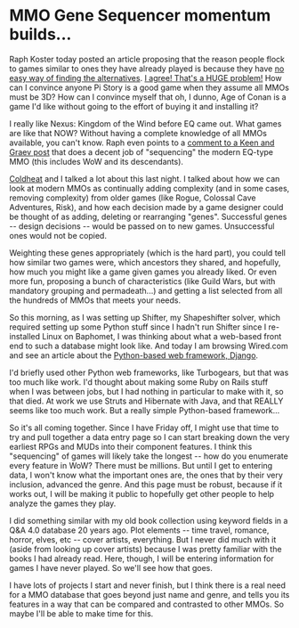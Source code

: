 # MMO Gene Sequencer momentum builds...

Raph Koster today posted an article proposing that the reason people flock to games similar to ones they have already played is because they have [no easy way of finding the alternatives](http://www.raphkoster.com/2008/07/02/do-players-know-what-they-want/). [I agree! That's a HUGE problem!](../index.php/2008/07/01/sequencing-mmo-dna/) How can I convince anyone Pi Story is a good game when they assume all MMOs must be 3D? How can I convince myself that oh, I dunno, Age of Conan is a game I'd like without going to the effort of buying it and installing it?

I really like Nexus: Kingdom of the Wind before EQ came out. What games are like that NOW? Without having a complete knowledge of all MMOs available, you can't know. Raph even points to a [comment to a Keen and Graev post](http://www.keenandgraev.com/?p=1103#comment-15021) that does a decent job of "sequencing" the modern EQ-type MMO (this includes WoW and its descendants).

[Coldheat](http://www.eq2-guides.com/) and I talked a lot about this last night. I talked about how we can look at modern MMOs as continually adding complexity (and in some cases, removing complexity) from older games (like Rogue, Colossal Cave Adventures, Risk), and how each decision made by a game designer could be thought of as adding, deleting or rearranging "genes". Successful genes -- design decisions -- would be passed on to new games. Unsuccessful ones would not be copied.

Weighting these genes appropriately (which is the hard part), you could tell how similar two games were, which ancestors they shared, and hopefully, how much you might like a game given games you already liked. Or even more fun, proposing a bunch of characteristics (like Guild Wars, but with mandatory grouping and permadeath...) and getting a list selected from all the hundreds of MMOs that meets your needs.

So this morning, as I was setting up Shifter, my Shapeshifter solver, which required setting up some Python stuff since I hadn't run Shifter since I re-installed Linux on Baphomet, I was thinking about what a web-based front end to such a database might look like. And today I am browsing Wired.com and see an article about the [Python-based web framework, Django](http://www.webmonkey.com/tutorial/Get_Started_With_Django).

I'd briefly used other Python web frameworks, like Turbogears, but that was too much like work. I'd thought about making some Ruby on Rails stuff when I was between jobs, but I had nothing in particular to make with it, so that died. At work we use Struts and Hibernate with Java, and that REALLY seems like too much work. But a really simple Python-based framework...

So it's all coming together. Since I have Friday off, I might use that time to try and pull together a data entry page so I can start breaking down the very earliest RPGs and MUDs into their component features. I think this "sequencing" of games will likely take the longest -- how do you enumerate every feature in WoW? There must be millions. But until I get to entering data, I won't know what the important ones are, the ones that by their very inclusion, advanced the genre. And this page must be robust, because if it works out, I will be making it public to hopefully get other people to help analyze the games they play.

I did something similar with my old book collection using keyword fields in a Q&A 4.0 database 20 years ago. Plot elements -- time travel, romance, horror, elves, etc -- cover artists, everything. But I never did much with it (aside from looking up cover artists) because I was pretty familiar with the books I had already read. Here, though, I will be entering information for games I have never played. So we'll see how that goes.

I have lots of projects I start and never finish, but I think there is a real need for a MMO database that goes beyond just name and genre, and tells you its features in a way that can be compared and contrasted to other MMOs. So maybe I'll be able to make time for this.

